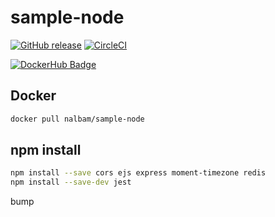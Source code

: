 # sample-node

[![GitHub release](https://img.shields.io/github/release/nalbam/sample-node.svg)](https://github.com/nalbam/sample-node/releases)
[![CircleCI](https://circleci.com/gh/nalbam/sample-node.svg?style=svg)](https://circleci.com/gh/nalbam/sample-node)

[![DockerHub Badge](http://dockeri.co/image/nalbam/sample-node)](https://hub.docker.com/r/nalbam/sample-node/)

## Docker

```bash
docker pull nalbam/sample-node
```

## npm install

```bash
npm install --save cors ejs express moment-timezone redis
npm install --save-dev jest
```

bump
